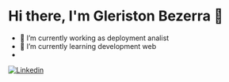 # Hi there, I'm Gleriston Bezerra 👋

- 🔭 I’m currently working as deployment analist
- 🌱 I’m currently learning development web
- 


[![Linkedin](https://img.shields.io/badge/-Linkedin-0D0D0D?style=flat&labelcolor=0D0D0D&logo=linkedIn&color=white)](https://www.linkedin.com/in/gleriston-bezerra-186bb8131/)


